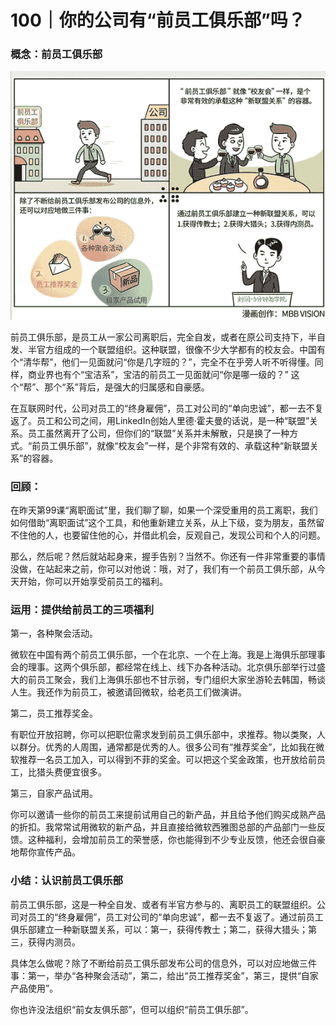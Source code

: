 # 100｜你的公司有“前员工俱乐部”吗？

### 概念：前员工俱乐部

![](img/387c5024debc76f9d11cf8b3d149ab48.jpg)

前员工俱乐部，是员工从一家公司离职后，完全自发，或者在原公司支持下，半自发、半官方组成的一个联盟组织。这种联盟，很像不少大学都有的校友会。中国有个“清华帮”，他们一见面就问“你是几字班的？”，完全不在乎旁人听不听得懂。同样，商业界也有个“宝洁系”，宝洁的前员工一见面就问“你是哪一级的？” 这个“帮”、那个“系”背后，是强大的归属感和自豪感。

在互联网时代，公司对员工的“终身雇佣”，员工对公司的“单向忠诚”，都一去不复返了。员工和公司之间，用LinkedIn创始人里德·霍夫曼的话说，是一种“联盟”关系。员工虽然离开了公司，但你们的“联盟”关系并未解散，只是换了一种方式。“前员工俱乐部”，就像“校友会”一样，是个非常有效的、承载这种“新联盟关系”的容器。

### 回顾：

在昨天第99课“离职面试”里，我们聊了聊，如果一个深受重用的员工离职，我们如何借助“离职面试”这个工具，和他重新建立关系，从上下级，变为朋友，虽然留不住他的人，也要留住他的心，并借此机会，反观自己，发现公司和个人的问题。

那么，然后呢？然后就站起身来，握手告别？当然不。你还有一件非常重要的事情没做，在站起来之前，你可以对他说：哦，对了，我们有一个前员工俱乐部，从今天开始，你可以开始享受前员工的福利。

### 运用：提供给前员工的三项福利

第一，各种聚会活动。

微软在中国有两个前员工俱乐部，一个在北京、一个在上海。我是上海俱乐部理事会的理事。这两个俱乐部，都经常在线上、线下办各种活动。北京俱乐部举行过盛大的前员工聚会，我们上海俱乐部也不甘示弱，专门组织大家坐游轮去韩国，畅谈人生。我还作为前员工，被邀请回微软，给老员工们做演讲。

第二，员工推荐奖金。

有职位开放招聘，你可以把职位需求发到前员工俱乐部中，求推荐。物以类聚，人以群分。优秀的人周围，通常都是优秀的人。很多公司有“推荐奖金”，比如我在微软推荐一名员工加入，可以得到不菲的奖金。可以把这个奖金政策，也开放给前员工，比猎头费便宜很多。

第三，自家产品试用。

你可以邀请一些你的前员工来提前试用自己的新产品，并且给予他们购买成熟产品的折扣。我常常试用微软的新产品，并且直接给微软西雅图总部的产品部门一些反馈。这种福利，会增加前员工的荣誉感，你也能得到不少专业反馈，他还会很自豪地帮你宣传产品。

### 小结：认识前员工俱乐部

前员工俱乐部，这是一种全自发、或者有半官方参与的、离职员工的联盟组织。公司对员工的“终身雇佣”，员工对公司的“单向忠诚”，都一去不复返了。通过前员工俱乐部建立一种新联盟关系，可以：第一，获得传教士；第二，获得大猎头；第三，获得内测员。

具体怎么做呢？除了不断给前员工俱乐部发布公司的信息外，可以对应地做三件事：第一，举办“各种聚会活动”，第二，给出“员工推荐奖金”，第三，提供“自家产品使用”。

你也许没法组织“前女友俱乐部”，但可以组织“前员工俱乐部”。